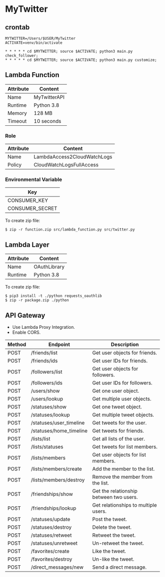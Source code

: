 # MyTwitter

## crontab

```
MYTWITTER=/Users/$USER/MyTwitter
ACTIVATE=venv/bin/activate

* * * * * cd $MYTWITTER; source $ACTIVATE; python3 main.py check_follower;
* * * * * cd $MYTWITTER; source $ACTIVATE; python3 main.py customize;
```

## Lambda Function

| Attribute | Content |
| - | - |
| Name | MyTwitterAPI |
| Runtime | Python 3.8 |
| Memory | 128 MB |
| Timeout | 10 seconds |

### Role

| Attribute | Content |
| - | - |
| Name | LambdaAccess2CloudWatchLogs |
| Policy | CloudWatchLogsFullAccess |

### Environmental Variable

| Key |
| - |
| CONSUMER_KEY |
| CONSUMER_SECRET |

To create zip file:

```
$ zip -r function.zip src/lambda_function.py src/twitter.py
```

## Lambda Layer

| Attribute | Content |
| - | - |
| Name | OAuthLibrary |
| Runtime | Python 3.8 |

To create zip file:

```
$ pip3 install -t ./python requests_oauthlib
$ zip -r package.zip ./python
```

## API Gateway

- Use Lambda Proxy Integration.
- Enable CORS.

| Method | Endpoint | Description |
| - | - | - |
| POST | /friends/list | Get user objects for friends. |
| POST | /friends/ids | Get user IDs for friends. |
| POST | /followers/list | Get user objects for followers. |
| POST | /followers/ids | Get user IDs for followers. |
| POST | /users/show | Get one user object. |
| POST | /users/lookup | Get multiple user objects. |
| POST | /statuses/show | Get one tweet object. |
| POST | /statuses/lookup | Get multiple tweet objects. |
| POST | /statuses/user_timeline | Get tweets for the user. |
| POST | /statuses/home_timeline | Get tweets for friends. |
| POST | /lists/list | Get all lists of the user. |
| POST | /lists/statuses | Get tweets for list members. |
| POST | /lists/members | Get user objects for list members. |
| POST | /lists/members/create | Add the member to the list. |
| POST | /lists/members/destroy | Remove the member from the list. |
| POST | /friendships/show | Get the relationship between two users. |
| POST | /friendships/lookup | Get relationships to multiple users. |
| POST | /statuses/update | Post the tweet. |
| POST | /statuses/destroy | Delete the tweet. |
| POST | /statuses/retweet | Retweet the tweet. |
| POST | /statuses/unretweet | Un-retweet the tweet. |
| POST | /favorites/create | Like the tweet. |
| POST | /favorites/destroy | Un-like the tweet. |
| POST | /direct_messages/new | Send a direct message. |
